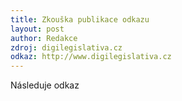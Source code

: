 ```yaml
---
title: Zkouška publikace odkazu
layout: post
author: Redakce
zdroj: digilegislativa.cz
odkaz: http://www.digilegislativa.cz
---
```


Následuje odkaz 